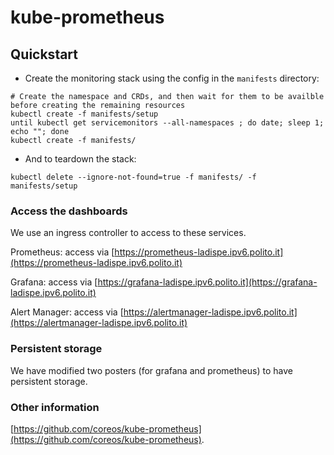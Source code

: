 # kube-prometheus

## Quickstart
* Create the monitoring stack using the config in the `manifests` directory:

```shell
# Create the namespace and CRDs, and then wait for them to be availble before creating the remaining resources
kubectl create -f manifests/setup
until kubectl get servicemonitors --all-namespaces ; do date; sleep 1; echo ""; done
kubectl create -f manifests/
```

 * And to teardown the stack:
```shell
kubectl delete --ignore-not-found=true -f manifests/ -f manifests/setup
```

### Access the dashboards
We use an ingress controller to access to these services.

Prometheus: access via [https://prometheus-ladispe.ipv6.polito.it](https://prometheus-ladispe.ipv6.polito.it)

Grafana: access via [https://grafana-ladispe.ipv6.polito.it](https://grafana-ladispe.ipv6.polito.it)

Alert Manager: access via [https://alertmanager-ladispe.ipv6.polito.it](https://alertmanager-ladispe.ipv6.polito.it)



### Persistent storage
We have modified two posters (for grafana and prometheus) to have persistent storage.

### Other information
[https://github.com/coreos/kube-prometheus](https://github.com/coreos/kube-prometheus).





